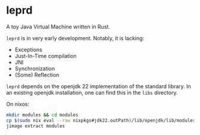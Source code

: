 # leprd

A toy Java Virtual Machine written in Rust.

`leprd` is in very early development. Notably, it is lacking:
- Exceptions
- Just-In-Time compilation
- JNI
- Synchronization
- (Some) Reflection

`leprd` depends on the openjdk 22 implementation of the standard library. In an existing openjdk installation, one can find this in the `libs` directory.

On nixos:
```sh
mkdir modules && cd modules
cp $(sudo nix eval --raw nixpkgs#jdk22.outPath)/lib/openjdk/lib/modules .
jimage extract modules
```
